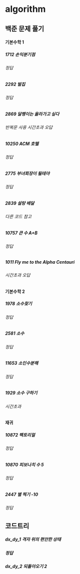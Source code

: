 # algorithm
## 백준 문제 풀기

#### 기본수학 1
##### 1712 손익분기점
###### 정답
##### 2292 벌집
###### 정답
##### 2869 달팽이는 올라가고 싶다
###### 반복문 사용 시간초과 오답
##### 10250 ACM 호텔
###### 정답
##### 2775 부녀회장이 될테야
###### 정답
##### 2839 설탕 배달
###### 다른 코드 참고
##### 10757 큰 수 A+B
###### 정답
##### 1011 Fly me to the Alpha Centauri
###### 시간초과 오답

#### 기본수학 2
##### 1978 소수찾기
###### 정답
##### 2581 소수
###### 정답
##### 11653 소인수분해
###### 정답
##### 1929 소수 구하기
###### 시간초과

#### 재귀
##### 10872 팩토리얼
###### 정답
##### 10870 피보나치 수 5
###### 정답
##### 2447 별 찍기 -10
###### 정답

## 코드트리

##### dx_dy_1 격자 위의 편안한 상태
##### 정답
##### dx_dy_2 되돌아오기 2